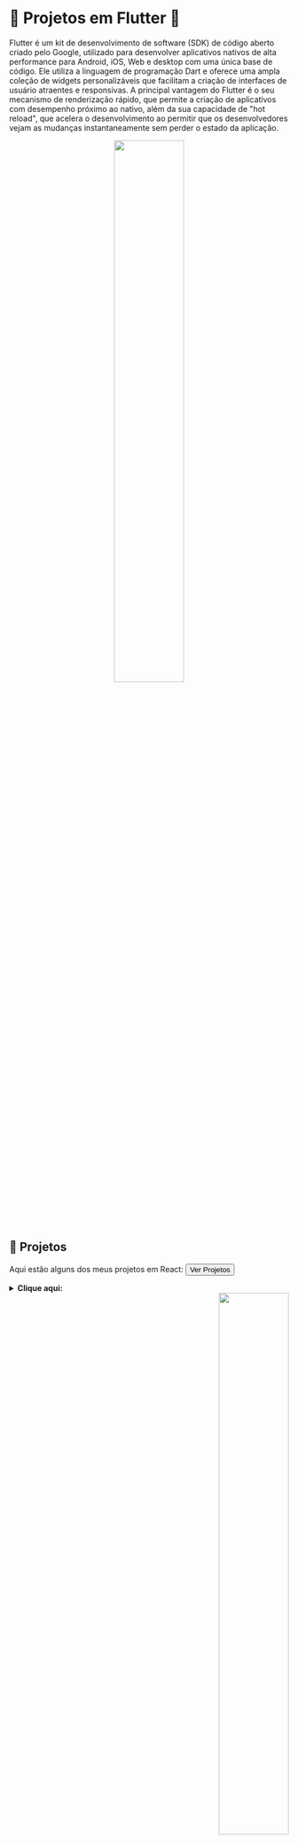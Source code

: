 <div aling="center">
<h1 >🚀 Projetos em Flutter 🚀</h1>
</div>

 Flutter é um kit de desenvolvimento de software (SDK) de código aberto criado pelo Google, utilizado para desenvolver aplicativos nativos de alta performance para Android, iOS, Web e desktop com uma única base de código. Ele utiliza a linguagem de programação Dart e oferece uma ampla coleção de widgets personalizáveis que facilitam a criação de interfaces de usuário atraentes e responsivas. A principal vantagem do Flutter é o seu mecanismo de renderização rápido, que permite a criação de aplicativos com desempenho próximo ao nativo, além da sua capacidade de "hot reload", que acelera o desenvolvimento ao permitir que os desenvolvedores vejam as mudanças instantaneamente sem perder o estado da aplicação.

<div align="center">
  <img src="https://upload.wikimedia.org/wikipedia/commons/4/44/Google-flutter-logo.svg" style="width: 50%; height: auto;">
</div>





## 🚀 Projetos

Aqui estão alguns dos meus projetos em React:
<button style="cursor: pointer;">Ver Projetos</button>

<details>
  <summary><strong>Clique aqui:</strong></summary>

  1. [App de despesas pessoais ](https://github.com/anabellypassos/APPDespesasPessoais) :
🌟 Este projeto é um aplicativo de controle de despesas pessoais que oferece uma interface amigável para adicionar, excluir e visualizar suas compras. Com ele, os usuários podem:
Adicionar novas despesas, especificando os detalhes da compra.
Excluir despesas previamente registradas.
Selecionar a data de cada despesa para um melhor acompanhamento.
Visualizar o total gasto em um período específico através de uma tabela.
🌟


  2. [APP energia ](https://github.com/anabellypassos/WappControl.git) :
🌟 Este projeto é um aplicativo para controle do uso de energia, que calcula o consumo de eletricidade e exibe,
 por meio de gráficos detalhados, uma visão clara do consumo em diferentes categorias.

🌟

3  [APP de Tarefas ](https://github.com/anabellypassos/OrganizadordeTarefas) :
🌟O Organizador de Tarefas é a ferramenta ideal para quem deseja manter a produtividade em dia.
Com uma interface convidativa e intuitiva, ele permite que você crie, salve e gerencie suas tarefas com facilidade.
✅ Adicione suas tarefas rapidamente e mantenha tudo organizado.
✅ Marque como concluídas para acompanhar seu progresso.
✅ Exclua tarefas quando não forem mais necessárias.
Seja para compromissos diários, projetos pessoais ou profissionais, o Organizador de Tarefas ajuda você a manter o foco e concluir tudo no prazo! 
🌟
  Sinta-se à vontade para explorar e contribuir para esses projetos! 🌟
</details>

</div>

<div align="end">
  <img src="https://camo.githubusercontent.com/c398a7d9ce902086041fbfeb0c64ae969315aad1edb8e7c5f8e4e557bccdaf0f/68747470733a2f2f74682e62696e672e636f6d2f74682f69642f4f49472e684c39765551774a4573645530383774396f4b793f773d3130323426683d313032342672733d31267069643d496d674465744d61696e" style="width: 50%; height: auto;">
</div>
